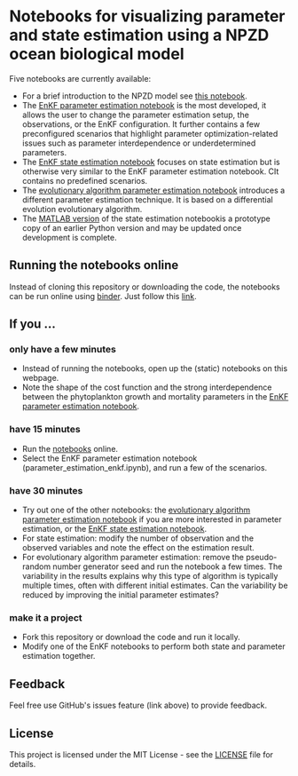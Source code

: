 # Notebooks for visualizing parameter and state estimation using a NPZD ocean biological model

Five notebooks are currently available:

 * For a brief introduction to the NPZD model see [this notebook](npzd.ipynb).
 * The [EnKF parameter estimation notebook](parameter_estimation_enkf.ipynb) is the most developed, it allows the user to change the parameter estimation setup, the observations, or the EnKF configuration. It further contains a few preconfigured scenarios that highlight parameter optimization-related issues such as parameter interdependence or underdetermined parameters.
 * The [EnKF state estimation notebook](state_estimation_enkf.ipynb) focuses on state estimation but is otherwise very similar to the EnKF parameter estimation notebook. CIt contains no predefined scenarios.
 * The [evolutionary algorithm parameter estimation notebook](parameter_estimation_de.ipynb) introduces a different parameter estimation technique. It is based on a differential evolution evolutionary algorithm.
 * The [MATLAB version](state_estimation_enkf_matlab.ipynb) of the state estimation notebookis a prototype copy of an earlier Python version and may be updated once development is complete.

## Running the notebooks online

Instead of cloning this repository or downloading the code, the notebooks can be run online using [binder](https://mybinder.org/).
Just follow this [link](https://mybinder.org/v2/gh/jpmattern/obm-primer/HEAD). 

## If you ...

### only have a few minutes

 * Instead of running the notebooks, open up the (static) notebooks on this webpage.
 * Note the shape of the cost function and the strong interdependence between the phytoplankton growth and mortality parameters in the [EnKF parameter estimation notebook](parameter_estimation_enkf.ipynb).

### have 15 minutes
 
 * Run the [notebooks](https://mybinder.org/v2/gh/jpmattern/obm-primer/HEAD) online.
 * Select the EnKF parameter estimation notebook (parameter_estimation_enkf.ipynb), and run a few of the scenarios.

### have 30 minutes

 * Try out one of the other notebooks: the [evolutionary algorithm parameter estimation notebook](parameter_estimation_de.ipynb) if you are more interested in parameter estimation, or the [EnKF state estimation notebook](state_estimation_enkf.ipynb).
 * For state estimation: modify the number of observation and the observed variables and note the effect on the estimation result. 
 * For evolutionary algorithm parameter estimation: remove the pseudo-random number generator seed and run the notebook a few times. The variability in the results explains why this type of algorithm is typically multiple times, often with different initial estimates. Can the variability be reduced by improving the initial parameter estimates?

### make it a project

 * Fork this repository or download the code and run it locally.
 * Modify one of the EnKF notebooks to perform both state and parameter estimation together.

## Feedback

Feel free use GitHub's issues feature (link above) to provide feedback.

## License

This project is licensed under the MIT License - see the [LICENSE](LICENSE) file for details.
